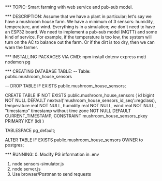*** TOPIC: Smart farming with web service and pub-sub model.

*** DESCRIPTION: Assume that we have a plant in particular; let's say we have a mushroom house farm. We have a minimum of 3 sensors: humidity, temperature, and wind. Everything is in a simulation; we don't need to have an ESP32 board. We need to implement a pub-sub model (MQTT) and some kind of service. For example, if the temperature is too low, the system will turn on the AC to balance out the farm. Or if the dirt is too dry, then we can warn the farmer.

*** INSTALLING PACKAGES VIA CMD: npm install dotenv express mqtt nodemon pg

*** CREATING DATABASE TABLE:
-- Table: public.mushroom_house_sensors

-- DROP TABLE IF EXISTS public.mushroom_house_sensors;

CREATE TABLE IF NOT EXISTS public.mushroom_house_sensors
(
    id bigint NOT NULL DEFAULT nextval('mushroom_house_sensors_id_seq'::regclass),
    temperature real NOT NULL,
    humidity real NOT NULL,
    wind real NOT NULL,
    "timestamp" timestamp without time zone NOT NULL DEFAULT CURRENT_TIMESTAMP,
    CONSTRAINT mushroom_house_sensors_pkey PRIMARY KEY (id)
)

TABLESPACE pg_default;

ALTER TABLE IF EXISTS public.mushroom_house_sensors
    OWNER to postgres;

*** RUNNING:
0. Modify PG information in .env
1. node sensors-simulator.js
2. node server.js
3. Use browser/Postman to send requests